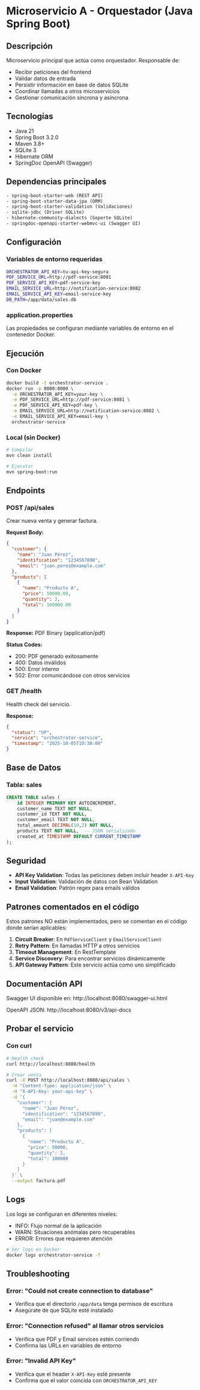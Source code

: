 # Microservicio A - Orquestador (Java Spring Boot)

## Descripción

Microservicio principal que actúa como orquestador. Responsable de:
- Recibir peticiones del frontend
- Validar datos de entrada
- Persistir información en base de datos SQLite
- Coordinar llamadas a otros microservicios
- Gestionar comunicación síncrona y asíncrona

## Tecnologías

- Java 21
- Spring Boot 3.2.0
- Maven 3.8+
- SQLite 3
- Hibernate ORM
- SpringDoc OpenAPI (Swagger)

## Dependencias principales

```xml
- spring-boot-starter-web (REST API)
- spring-boot-starter-data-jpa (ORM)
- spring-boot-starter-validation (Validaciones)
- sqlite-jdbc (Driver SQLite)
- hibernate-community-dialects (Soporte SQLite)
- springdoc-openapi-starter-webmvc-ui (Swagger UI)
```

## Configuración

### Variables de entorno requeridas

```bash
ORCHESTRATOR_API_KEY=tu-api-key-segura
PDF_SERVICE_URL=http://pdf-service:8081
PDF_SERVICE_API_KEY=pdf-service-key
EMAIL_SERVICE_URL=http://notification-service:8082
EMAIL_SERVICE_API_KEY=email-service-key
DB_PATH=/app/data/sales.db
```

### application.properties

Las propiedades se configuran mediante variables de entorno en el contenedor Docker.

## Ejecución

### Con Docker

```bash
docker build -t orchestrator-service .
docker run -p 8080:8080 \
  -e ORCHESTRATOR_API_KEY=your-key \
  -e PDF_SERVICE_URL=http://pdf-service:8081 \
  -e PDF_SERVICE_API_KEY=pdf-key \
  -e EMAIL_SERVICE_URL=http://notification-service:8082 \
  -e EMAIL_SERVICE_API_KEY=email-key \
  orchestrator-service
```

### Local (sin Docker)

```bash
# Compilar
mvn clean install

# Ejecutar
mvn spring-boot:run
```

## Endpoints

### POST /api/sales
Crear nueva venta y generar factura.

**Request Body:**
```json
{
  "customer": {
    "name": "Juan Pérez",
    "identification": "1234567890",
    "email": "juan.perez@example.com"
  },
  "products": [
    {
      "name": "Producto A",
      "price": 50000.00,
      "quantity": 2,
      "total": 100000.00
    }
  ]
}
```

**Response:** PDF Binary (application/pdf)

**Status Codes:**
- 200: PDF generado exitosamente
- 400: Datos inválidos
- 500: Error interno
- 502: Error comunicándose con otros servicios

### GET /health
Health check del servicio.

**Response:**
```json
{
  "status": "UP",
  "service": "orchestrator-service",
  "timestamp": "2025-10-05T10:30:00"
}
```

## Base de Datos

### Tabla: sales

```sql
CREATE TABLE sales (
    id INTEGER PRIMARY KEY AUTOINCREMENT,
    customer_name TEXT NOT NULL,
    customer_id TEXT NOT NULL,
    customer_email TEXT NOT NULL,
    total_amount DECIMAL(10,2) NOT NULL,
    products TEXT NOT NULL,  -- JSON serializado
    created_at TIMESTAMP DEFAULT CURRENT_TIMESTAMP
);
```

## Seguridad

- **API Key Validation**: Todas las peticiones deben incluir header `X-API-Key`
- **Input Validation**: Validación de datos con Bean Validation
- **Email Validation**: Patrón regex para emails válidos

## Patrones comentados en el código

Estos patrones NO están implementados, pero se comentan en el código donde serían aplicables:

1. **Circuit Breaker**: En `PdfServiceClient` y `EmailServiceClient`
2. **Retry Pattern**: En llamadas HTTP a otros servicios
3. **Timeout Management**: En RestTemplate
4. **Service Discovery**: Para encontrar servicios dinámicamente
5. **API Gateway Pattern**: Este servicio actúa como uno simplificado

## Documentación API

Swagger UI disponible en: http://localhost:8080/swagger-ui.html

OpenAPI JSON: http://localhost:8080/v3/api-docs

## Probar el servicio

### Con curl

```bash
# Health check
curl http://localhost:8080/health

# Crear venta
curl -X POST http://localhost:8080/api/sales \
  -H "Content-Type: application/json" \
  -H "X-API-Key: your-api-key" \
  -d '{
    "customer": {
      "name": "Juan Pérez",
      "identification": "1234567890",
      "email": "juan@example.com"
    },
    "products": [
      {
        "name": "Producto A",
        "price": 50000,
        "quantity": 2,
        "total": 100000
      }
    ]
  }' \
  --output factura.pdf
```

## Logs

Los logs se configuran en diferentes niveles:
- INFO: Flujo normal de la aplicación
- WARN: Situaciones anómalas pero recuperables
- ERROR: Errores que requieren atención

```bash
# Ver logs en Docker
docker logs orchestrator-service -f
```

## Troubleshooting

### Error: "Could not create connection to database"
- Verifica que el directorio `/app/data` tenga permisos de escritura
- Asegúrate de que SQLite esté instalado

### Error: "Connection refused" al llamar otros servicios
- Verifica que PDF y Email services estén corriendo
- Confirma las URLs en variables de entorno

### Error: "Invalid API Key"
- Verifica que el header `X-API-Key` esté presente
- Confirma que el valor coincida con `ORCHESTRATOR_API_KEY`